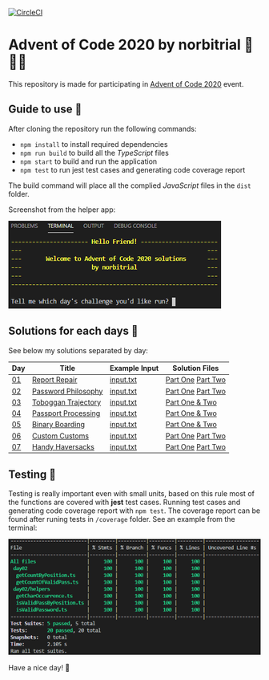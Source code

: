 [![CircleCI](https://circleci.com/gh/norbitrial/advent-of-code-2020.svg?style=shield&circle-token=d18854d2a0647b65366601a14dd753679e8f84d8)](https://app.circleci.com/pipelines/github/norbitrial/advent-of-code-2020?branch=main)

# Advent of Code 2020 by norbitrial 🎄👨‍💻

This repository is made for participating in [Advent of Code 2020](https://adventofcode.com/2020/about) event.

## Guide to use 📙

After cloning the repository run the following commands:

- `npm install` to install required dependencies
- `npm run build` to build all the _TypeScript_ files
- `npm start` to build and run the application
- `npm test` to run jest test cases and generating code coverage report

The build command will place all the complied _JavaScript_ files in the `dist` folder.

Screenshot from the helper app:

![App-Screenshot](/assets/example_screenshot_01.png)

## Solutions for each days 🔮

See below my solutions separated by day:

| Day                                       | Title                                             | Example Input                     | Solution Files                                                                                |
| ----------------------------------------- | ------------------------------------------------- | --------------------------------- | --------------------------------------------------------------------------------------------- |
| [01](https://adventofcode.com/2020/day/1) | [Report Repair](/src/day01/description.txt)       | [input.txt](/src/day01/input.txt) | [Part One](/src/day01/findTwoSum.ts) [Part Two](/src/day01/findThereSum.ts)                   |
| [02](https://adventofcode.com/2020/day/2) | [Password Philosophy](/src/day02/description.txt) | [input.txt](/src/day02/input.txt) | [Part One](/src/day02/getCountOfValidPass.ts) [Part Two](/src/day02/getCountByPosition.ts)    |
| [03](https://adventofcode.com/2020/day/3) | [Toboggan Trajectory](/src/day03/description.txt) | [input.txt](/src/day03/input.txt) | [Part One & Two](/src/day03/getCountOfTrees.ts)                                               |
| [04](https://adventofcode.com/2020/day/4) | [Passport Processing](/src/day04/description.txt) | [input.txt](/src/day04/input.txt) | [Part One & Two](/src/day04/getCountOfValidPass.ts)                                           |
| [05](https://adventofcode.com/2020/day/5) | [Binary Boarding](/src/day05/description.txt)     | [input.txt](/src/day05/input.txt) | [Part One & Two](/src/day05/index.ts)                                                         |
| [06](https://adventofcode.com/2020/day/6) | [Custom Customs](/src/day06/description.txt)      | [input.txt](/src/day06/input.txt) | [Part One](/src/day06/quickAndDirty/part01.ts) [Part Two](/src/day06/quickAndDirty/part02.ts) |
| [07](https://adventofcode.com/2020/day/7) | [Handy Haversacks](/src/day07/description.txt)    | [input.txt](/src/day07/input.txt) | [Part One](/src/day07/part01.ts) [Part Two](/src/day07/part02.ts)                             |

## Testing 🧪

Testing is really important even with small units, based on this rule most of the functions are covered with **jest** test cases. Running test cases and generating code coverage report with `npm test`. The coverage report can be found after runing tests in `/coverage` folder. See an example from the terminal:

![Jest-Screenshot](/assets/example_screenshot_02.png)

Have a nice day! 👋
